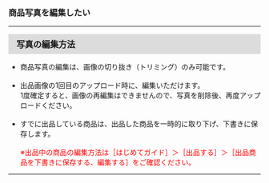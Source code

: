 <h3>商品写真を編集したい</h3>
<hr>
<div style="padding: 7px 15px; margin-top: 15px; margin-bottom: 15px; border: 1px solid #dcdcdc; background-color: #dcdcdc; font-size: 120%">
<strong>写真の編集方法</strong>
</div>

<ul>
<li>商品写真の編集は、画像の切り抜き（トリミング）のみ可能です。</li>
<br>
<li>出品画像の1回目のアップロード時に、編集いただけます。<br>
1度確定すると、画像の再編集はできませんので、写真を削除後、再度アップロードください。</li>
<br>
<li>すでに出品している商品は、出品した商品を一時的に取り下げ、下書きに保存します。<br>
<br>
<font color="#ff0000">※出品中の商品の編集方法は［はじめてガイド］＞［出品する］＞［出品商品を下書きに保存する、編集する］をご確認ください。</font></li>
</ul>

<hr>